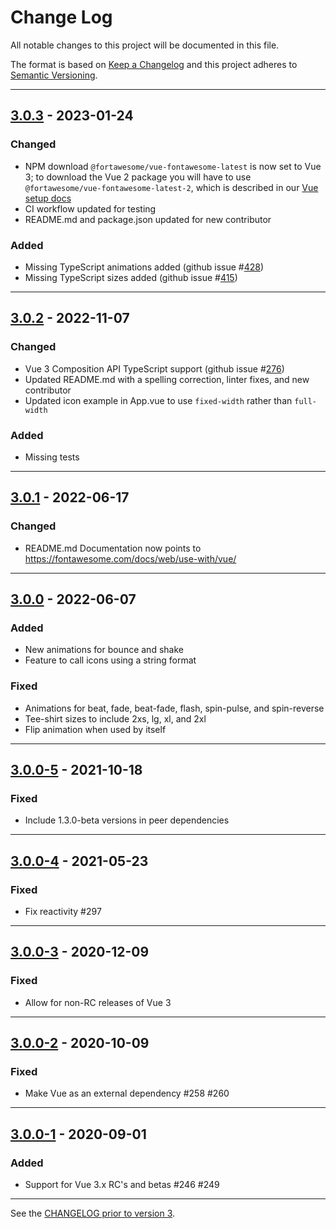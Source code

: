 # Change Log

All notable changes to this project will be documented in this file.

The format is based on [Keep a Changelog](http://keepachangelog.com/) and this project adheres to [Semantic Versioning](http://semver.org/).

---

## [3.0.3](https://github.com/FortAwesome/vue-fontawesome/releases/tag/3.0.3) - 2023-01-24

### Changed

- NPM download `@fortawesome/vue-fontawesome-latest` is now set to Vue 3; to download the Vue 2 package you will have to use `@fortawesome/vue-fontawesome-latest-2`, which is described in our [Vue setup docs](https://fontawesome.com/docs/web/use-with/vue/#_3-add-the-vue-component)
- CI workflow updated for testing
- README.md and package.json updated for new contributor

### Added

- Missing TypeScript animations added  (github issue #[428](https://github.com/FortAwesome/vue-fontawesome/issues/428))
- Missing TypeScript sizes added (github issue #[415](https://github.com/FortAwesome/vue-fontawesome/issues/415))

---

## [3.0.2](https://github.com/FortAwesome/vue-fontawesome/releases/tag/3.0.2) - 2022-11-07

### Changed

- Vue 3 Composition API TypeScript support (github issue #[276](https://github.com/FortAwesome/vue-fontawesome/issues/276))
- Updated README.md with a spelling correction, linter fixes, and new contributor
- Updated icon example in App.vue to use `fixed-width` rather than `full-width`

### Added

- Missing tests

---

## [3.0.1](https://github.com/FortAwesome/vue-fontawesome/releases/tag/3.0.1) - 2022-06-17

### Changed

- README.md Documentation now points to https://fontawesome.com/docs/web/use-with/vue/

---

## [3.0.0](https://github.com/FortAwesome/vue-fontawesome/releases/tag/3.0.0) - 2022-06-07

### Added

- New animations for bounce and shake
- Feature to call icons using a string format

### Fixed

- Animations for beat, fade, beat-fade, flash, spin-pulse, and spin-reverse
- Tee-shirt sizes to include 2xs, lg, xl, and 2xl
- Flip animation when used by itself

---

## [3.0.0-5](https://github.com/FortAwesome/vue-fontawesome/releases/tag/3.0.0-5) - 2021-10-18

### Fixed

- Include 1.3.0-beta versions in peer dependencies

---

## [3.0.0-4](https://github.com/FortAwesome/vue-fontawesome/releases/tag/3.0.0-4) - 2021-05-23

### Fixed

- Fix reactivity #297

---

## [3.0.0-3](https://github.com/FortAwesome/vue-fontawesome/releases/tag/3.0.0-3) - 2020-12-09

### Fixed

- Allow for non-RC releases of Vue 3

---

## [3.0.0-2](https://github.com/FortAwesome/vue-fontawesome/releases/tag/3.0.0-2) - 2020-10-09

### Fixed

- Make Vue as an external dependency #258 #260

---

## [3.0.0-1](https://github.com/FortAwesome/vue-fontawesome/releases/tag/3.0.0-1) - 2020-09-01

### Added

- Support for Vue 3.x RC's and betas #246 #249

---

See the [CHANGELOG prior to version 3](https://github.com/FortAwesome/vue-fontawesome/blob/2.x/CHANGELOG.md).
